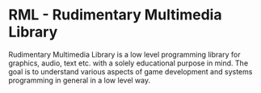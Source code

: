 # RML - Rudimentary Multimedia Library

Rudimentary Multimedia Library is a low level programming library for graphics, audio, text etc. with a solely educational purpose in mind.
The goal is to understand various aspects of game development and systems programming in general in a low level way.

